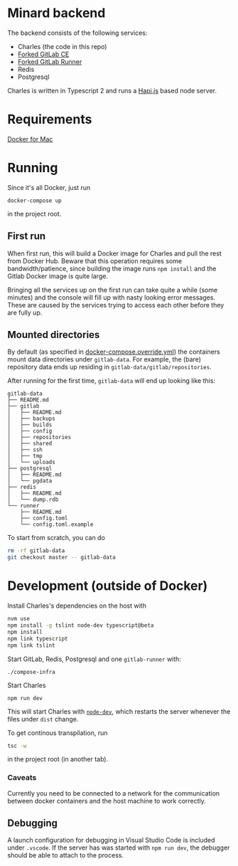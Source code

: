 
# Minard backend

The backend consists of the following services:

- Charles (the code in this repo)
- [Forked GitLab CE](https://github.com/lucified/gitlab-ce)
- [Forked GitLab Runner](https://github.com/lucified/minard-runner)
- Redis
- Postgresql

Charles is written in Typescript 2 and runs a [Hapi.js](http://hapijs.com) based node server.

# Requirements

[Docker for Mac](https://docs.docker.com/docker-for-mac/)

# Running

Since it's all Docker, just run
```
docker-compose up
```
in the project root.

## First run

When first run, this will build a Docker image for Charles
and pull the rest from Docker Hub. Beware that this operation requires some bandwidth/patience,
since building the image runs `npm install` and the Gitlab Docker image is quite large.

Bringing all the services up on the first run can take quite a while (some minutes) and the
console will fill up with nasty looking error messages. These are caused by the
services trying to access each other before they are fully up.

## Mounted directories

By default (as specified in [docker-compose.override.yml](./docker-compose.override.yml)) the
containers mount data directories under `gitlab-data`. For example, the (bare) repository data
ends up residing in `gitlab-data/gitlab/repositories`.

After running for the first time, `gitlab-data` will end up looking like this:

```
gitlab-data
├── README.md
├── gitlab
│   ├── README.md
│   ├── backups
│   ├── builds
│   ├── config
│   ├── repositories
│   ├── shared
│   ├── ssh
│   ├── tmp
│   └── uploads
├── postgresql
│   ├── README.md
│   └── pgdata
├── redis
│   ├── README.md
│   └── dump.rdb
└── runner
    ├── README.md
    ├── config.toml
    └── config.toml.example
```

To start from scratch, you can do
```bash
rm -rf gitlab-data
git checkout master -- gitlab-data
```

# Development (outside of Docker)

Install Charles's dependencies on the host with
```bash
nvm use
npm install -g tslint node-dev typescript@beta
npm install
npm link typescript
npm link tslint
```

Start GitLab, Redis, Postgresql and one `gitlab-runner` with:

```shell
./compose-infra
```

Start Charles
```
npm run dev
```

This will start Charles with
[`node-dev`](https://github.com/fgnass/node-dev), which restarts
the server whenever the files under `dist` change.

To get continous transpilation, run
```bash
tsc -w
```
in the project root (in another tab).


### Caveats

Currently you need to be connected to a network for the communication between
docker containers and the host machine to work correctly.

## Debugging

A launch configuration for debugging in Visual Studio Code is included
under `.vscode`. If the server has was started with `npm run dev`, the debugger should
be able to attach to the process.
